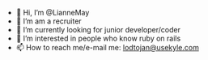 - 👋 Hi, I’m @LianneMay
- 👀 I’m am a recruiter
- 🌱 I’m currently looking for junior developer/coder
- 💞️ I’m interested in people who know ruby on rails
- 📫 How to reach me/e-mail me: lodtojan@usekyle.com

<!---
LianneMay/LianneMay is a ✨ special ✨ repository because its `README.md` (this file) appears on your GitHub profile.
You can click the Preview link to take a look at your changes.
--->

